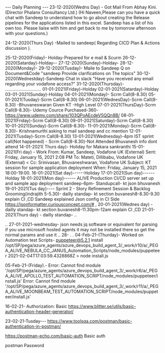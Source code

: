 --- Daily Planning ---
23-12-2020(Wedns Day) - Got Mail From Abhay Kini.(Director Phalanx Consultancy Ltd.)
(Hi Naveen,Please can you have a quick chat with Sandeep to understand 
how to go about creating the Release pipelines for the applications listed in this excel.
Sandeep has a list of his own too.
Please liaise with him and get back to me by tomorrow afternoon with your questions.)


24-12-2020(Thurs Day) -Mailed to sandeep( Regarding CICD Plan & Actions discussion ).

25-12-2020(Friday)- Holday-Prepared for e mail & Scurm
26-12-2020(Satarday)-Holday--
27-12-2020(Sunday)-Holday-
28-12-2020(Monday)-
29-12-2020(Tusday)- Maile to Sandeep Q on Document&Code "sandeep Provide clarifications on The topics" 
30-12-2020(Wednestday)-Sandeep Chat in slack "Have you received any email regarding your vodafone access?"
31-12-2020(Thursday)-
.............................
01-01-2021(Friday)-Holday
02-01-2021(Satarday)-Holday
03-01-2021(Sunday)-Holday
04-01-2021(Monday)- Scrm Call(8-8.30)
05-01-2021(Tusday)-Scrm Call(8-8.30)
06-01-2021(WednesDay)-Scrm Call(8-8.30) -Bhuvaneswaran Given KT -High Level
07-01-2021(ThursDay)-Scrm Call(8-8.30)- Udemy Cource Purchased-360- https://www.udemy.com/share/103QPoAEcdeV5QQn8B/
08-01-2021(Friday)-Scrm Call(8-8.30) 
09-01-2021(Saturday)-Scrm Call(8-8.30)
10-01-2021(Sunday)-Scrm Call(8-8.30)- 
11-01-2021(Monday)-Scrm Call(8-8.30)- Krishnamurthi asking to mail sandeep and cc mention
12-01-2021(Tusday)-Scrm Call(8-8.30)
13-01-2021(Wednesday)-4pm IST sprint call(Not happened) - Scrm Call(8-8.30)-Not Attended Bhuvanesh info dont attend
14-01-2021( Thurs day)- Holiday for Makara sankranthi
15-01-2021(Fri day) - Work
From: Kumar, Sandeep, Vodafone UK (External) 
Sent: Friday, January 15, 2021 2:08 PM
To: Mateti, Dillibabu, Vodafone UK (External) <
Cc: Srinivasan, Bhuvaneshwaran, Vodafone UK 
Subject: KT session for sample application deployment
When: Friday, January 15, 2021 18:00-19:00.
16-01-2021(Sat day)------Holiday
17-01-2021(Sun day)------Holday
18-01-2021(Mon day)------ ALIVE Production CI/CD server set up and sample app deployment sandeep-6pm- Standupcall- kt json bhuvanesh
19-01-2021(Tus day)---- Sprint 2 - Story Refinement Session & Backlog Grooming(indrajith 5-5.30)- dailly standap- kt section buvanesh8-8.30-9.30 explain CI ,CD 
Sandeep explained Json config in CI Side
https://jsonformatter.curiousconcept.com/# ,
20-01-2021(Wednes day) - dailly standap- kt section buvanesh8-11.30pm-12am explain CI ,CD
21-01-2021(Thurs day) -  dailly standap-
..

..
27-01-2021-wednesday-
json needs jq software or equivalent for parsing
if you use microsoft hosted agents
it may not be installed there
so get the normal params
and use it
..
28-
.
.
04-Feb-21-(Thurday)- Worked on Automation test Scripts-
puppeteer@5.2.1 install /opt/SP/pega/azure_agents/azure_devops_build_agent_3/_work/r10/a/_PEGA_ALIVE_NEBULA_CC_JANUS_Automation_Scripts/node_modules/puppeteer
2021-02-04T17:03:59.4328868Z > node install.js

05-Feb-21-(Friday).- 
Error: Cannot find module '/opt/SP/pega/azure_agents/azure_devops_build_agent_3/_work/r6/a/_PEGA_ALIVE_APOLLO_TEST_AUTOMATION_SCRIPT/node_modules/puppeteer/install.js'
Error: Cannot find module '/opt/SP/pega/azure_agents/azure_devops_build_agent_3/_work/r11/a/_PEGA_ALIVE_MOONBEAM_TEST_AUTOMATION_SCRIPT/node_modules/puppeteer/install.js'

16-02-21-
Authorization: Basic
https://www.blitter.se/utils/basic-authentication-header-generator/

23-02-21-Tusday---
https://www.toolsqa.com/postman/basic-authentication-in-postman/

https://postman-echo.com/basic-auth
Basic auth

postman
Password
